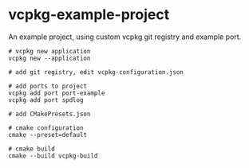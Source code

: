 # vcpkg-example-project
An example project, using custom vcpkg git registry and example port.

```shell
# vcpkg new application
vcpkg new --application

# add git registry, edit vcpkg-configuration.json

# add ports to project
vcpkg add port port-example
vcpkg add port spdlog

# add CMakePresets.json

# cmake configuration
cmake --preset=default

# cmake build
cmake --build vcpkg-build
```